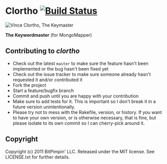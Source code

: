 # Clortho [![Build Status](https://secure.travis-ci.org/oddlyzen/clortho.png)](http://travis-ci.org/oddlyzen/clortho)

![Vince Clortho, The Keymaster](http://i51.tinypic.com/1685svm.jpg)

**The Keywordmaster** (for MongoMapper)

## Contributing to *clortho*
 
* Check out the latest `master` to make sure the feature hasn't been implemented or the bug hasn't been fixed yet
* Check out the issue tracker to make sure someone already hasn't requested it and/or contributed it
* Fork the project
* Start a feature/bugfix branch
* Commit and push until you are happy with your contribution
* Make sure to add tests for it. This is important so I don't break it in a future version unintentionally.
* Please try not to mess with the Rakefile, version, or history. If you want to have your own version, or is otherwise necessary, that is fine, but please isolate to its own commit so I can cherry-pick around it.

## Copyright

Copyright (c) 2011 BitPimpin' LLC. Released under the MIT license. See LICENSE.txt for further details.